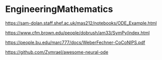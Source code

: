 # EngineeringMathematics


https://sam-dolan.staff.shef.ac.uk/mas212/notebooks/ODE_Example.html

https://www.cfm.brown.edu/people/dobrush/am33/SymPy/index.html

https://people.bu.edu/marc777/docs/WeberFechner-CoCoNIPS.pdf

https://github.com/Zymrael/awesome-neural-ode
